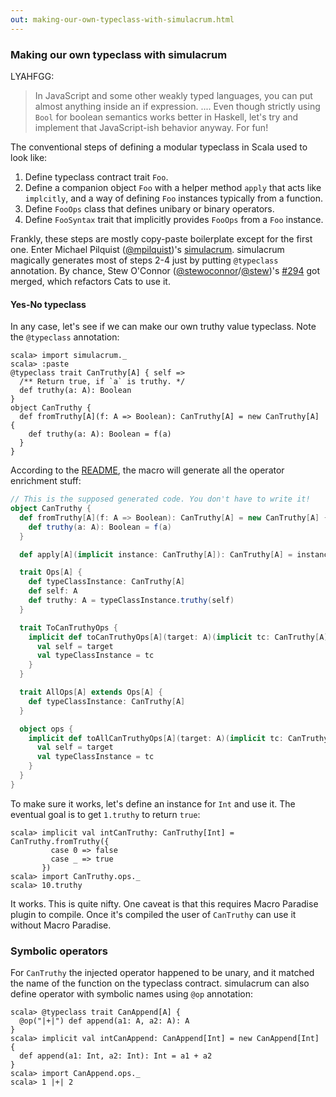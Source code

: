 ```yaml
---
out: making-our-own-typeclass-with-simulacrum.html
---
```

  
  [@stewoconnor]: https://twitter.com/stewoconnor
  [@stew]: https://github.com/stew
  [294]: https://github.com/typelevel/cats/pull/294
  [simulacrum]: https://github.com/mpilquist/simulacrum
  [@mpilquist]: https://github.com/mpilquist

### Making our own typeclass with simulacrum

LYAHFGG:

> In JavaScript and some other weakly typed languages, you can put almost anything inside an if expression.
> .... Even though strictly using `Bool` for boolean semantics works better in Haskell, let's try and implement that JavaScript-ish behavior anyway. For fun! 

The conventional steps of defining a modular typeclass in Scala used to look like:

1. Define typeclass contract trait `Foo`.
2. Define a companion object `Foo` with a helper method `apply` that acts like `implcitly`, and a way of defining `Foo` instances typically from a function.
3. Define `FooOps` class that defines unibary or binary operators.
4. Define `FooSyntax` trait that implicitly provides `FooOps` from a `Foo` instance.

Frankly, these steps are mostly copy-paste boilerplate except for the first one.
Enter Michael Pilquist ([@mpilquist][@mpilquist])'s [simulacrum][simulacrum].
simulacrum magically generates most of steps 2-4 just by putting `@typeclass` annotation.
By chance, Stew O'Connor ([@stewoconnor][@stewoconnor]/[@stew][@stew])'s [#294][294] got merged,
which refactors Cats to use it.

#### Yes-No typeclass

In any case, let's see if we can make our own truthy value typeclass.
Note the `@typeclass` annotation:

```console:new
scala> import simulacrum._
scala> :paste
@typeclass trait CanTruthy[A] { self =>
  /** Return true, if `a` is truthy. */
  def truthy(a: A): Boolean
}
object CanTruthy {
  def fromTruthy[A](f: A => Boolean): CanTruthy[A] = new CanTruthy[A] {
    def truthy(a: A): Boolean = f(a)
  }
}
```

According to the [README][simulacrum], the macro will generate all the operator enrichment stuff:

```scala
// This is the supposed generated code. You don't have to write it!
object CanTruthy {
  def fromTruthy[A](f: A => Boolean): CanTruthy[A] = new CanTruthy[A] {
    def truthy(a: A): Boolean = f(a)
  }

  def apply[A](implicit instance: CanTruthy[A]): CanTruthy[A] = instance

  trait Ops[A] {
    def typeClassInstance: CanTruthy[A]
    def self: A
    def truthy: A = typeClassInstance.truthy(self)
  }

  trait ToCanTruthyOps {
    implicit def toCanTruthyOps[A](target: A)(implicit tc: CanTruthy[A]): Ops[A] = new Ops[A] {
      val self = target
      val typeClassInstance = tc
    }
  }

  trait AllOps[A] extends Ops[A] {
    def typeClassInstance: CanTruthy[A]
  }

  object ops {
    implicit def toAllCanTruthyOps[A](target: A)(implicit tc: CanTruthy[A]): AllOps[A] = new AllOps[A] {
      val self = target
      val typeClassInstance = tc
    }
  }
}
```

To make sure it works, let's define an instance for `Int` and use it. The eventual goal is to get `1.truthy` to return `true`:

```console
scala> implicit val intCanTruthy: CanTruthy[Int] = CanTruthy.fromTruthy({
         case 0 => false
         case _ => true
       })
scala> import CanTruthy.ops._
scala> 10.truthy
```

It works. This is quite nifty.
One caveat is that this requires Macro Paradise plugin to compile. Once it's compiled the user of `CanTruthy` can use it without Macro Paradise.

### Symbolic operators

For `CanTruthy` the injected operator happened to be unary, and it matched the name of the function on the typeclass contract. simulacrum can also define operator with symbolic names using `@op` annotation:

```console
scala> @typeclass trait CanAppend[A] {
  @op("|+|") def append(a1: A, a2: A): A
}
scala> implicit val intCanAppend: CanAppend[Int] = new CanAppend[Int] {
  def append(a1: Int, a2: Int): Int = a1 + a2
}
scala> import CanAppend.ops._
scala> 1 |+| 2
```
